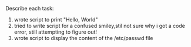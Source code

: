Describe each task:
1. wrote script to print "Hello, World"
2. tried to write script for a confused smiley,stil not sure why i got a code error, still attempting to figure out!
3. wrote script to display the content of the /etc/passwd file
